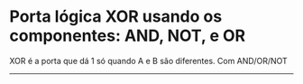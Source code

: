 #  Porta lógica XOR usando os componentes: AND, NOT, e OR

XOR é a porta que dá 1 só quando A e B são diferentes. Com AND/OR/NOT

---
